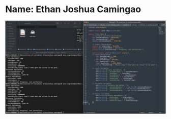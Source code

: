 # Name: Ethan Joshua Camingao

<img src="https://github.com/ethan-josh/JC-Declaration-of-variables/blob/main/output.png"/>
